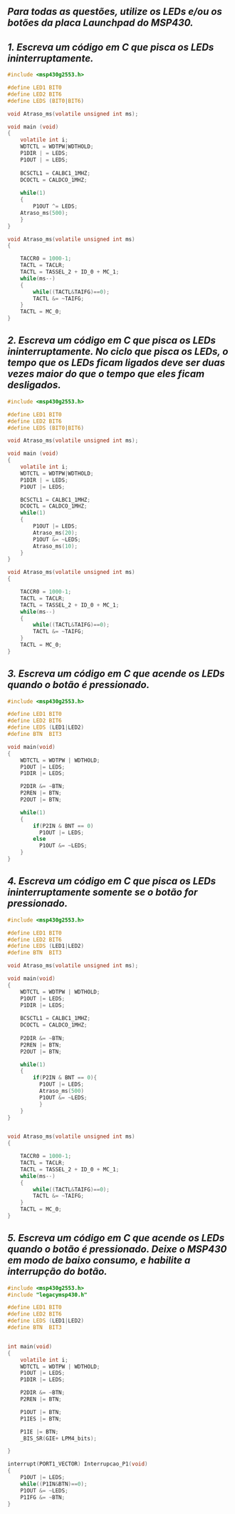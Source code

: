 ## *Para todas as questões, utilize os LEDs e/ou os botões da placa Launchpad do MSP430.*

## *1. Escreva um código em C que pisca os LEDs ininterruptamente.*

```C
#include <msp430g2553.h>

#define LED1 BIT0
#define LED2 BIT6
#define LEDS (BIT0|BIT6)

void Atraso_ms(volatile unsigned int ms);

void main (void)
{
    volatile int i;
    WDTCTL = WDTPW|WDTHOLD;
    P1DIR | = LEDS;
    P1OUT | = LEDS;
    
    BCSCTL1 = CALBC1_1MHZ;
    DCOCTL = CALDCO_1MHZ;
    
    while(1)
    {
        P1OUT ^= LEDS;
  	Atraso_ms(500);
    }
}

void Atraso_ms(volatile unsigned int ms)
{

    TACCR0 = 1000-1;
    TACTL = TACLR;
    TACTL = TASSEL_2 + ID_0 + MC_1;
    while(ms--)
    {
        while((TACTL&TAIFG)==0);
        TACTL &= ~TAIFG;
    }
    TACTL = MC_0;
}

```

## *2. Escreva um código em C que pisca os LEDs ininterruptamente. No ciclo que pisca os LEDs, o tempo que os LEDs ficam ligados deve ser duas vezes maior do que o tempo que eles ficam desligados.*

```C
#include <msp430g2553.h>

#define LED1 BIT0
#define LED2 BIT6
#define LEDS (BIT0|BIT6)

void Atraso_ms(volatile unsigned int ms);

void main (void)
{
    volatile int i;
    WDTCTL = WDTPW|WDTHOLD;
    P1DIR | = LEDS;
    P1OUT |= LEDS;

    BCSCTL1 = CALBC1_1MHZ;
    DCOCTL = CALDCO_1MHZ;
    while(1)
    {
        P1OUT |= LEDS;
        Atraso_ms(20);
        P1OUT &= ~LEDS;
        Atraso_ms(10);
    }
}

void Atraso_ms(volatile unsigned int ms)
{

    TACCR0 = 1000-1;
    TACTL = TACLR;
    TACTL = TASSEL_2 + ID_0 + MC_1;
    while(ms--)
    {
        while((TACTL&TAIFG)==0);
        TACTL &= ~TAIFG;
    }
    TACTL = MC_0;
}

```



## *3. Escreva um código em C que acende os LEDs quando o botão é pressionado.*

```C
#include <msp430g2553.h>

#define LED1 BIT0
#define LED2 BIT6
#define LEDS (LED1|LED2)
#define BTN  BIT3

void main(void)
{
    WDTCTL = WDTPW | WDTHOLD;
    P1OUT |= LEDS;
    P1DIR |= LEDS;

    P2DIR &= ~BTN;
    P2REN |= BTN;
    P2OUT |= BTN;

    while(1)
    {
        if(P2IN & BNT == 0)
          P1OUT |= LEDS;
        else
          P1OUT &= ~LEDS;
    }
}
```

## *4. Escreva um código em C que pisca os LEDs ininterruptamente somente se o botão for pressionado.*

```C
#include <msp430g2553.h>

#define LED1 BIT0
#define LED2 BIT6
#define LEDS (LED1|LED2)
#define BTN  BIT3

void Atraso_ms(volatile unsigned int ms);

void main(void)
{
    WDTCTL = WDTPW | WDTHOLD;
    P1OUT |= LEDS;
    P1DIR |= LEDS;
    
    BCSCTL1 = CALBC1_1MHZ;
    DCOCTL = CALDCO_1MHZ;
    
    P2DIR &= ~BTN;
    P2REN |= BTN;
    P2OUT |= BTN;

    while(1)
    {
        if(P2IN & BNT == 0){
          P1OUT |= LEDS;
          Atraso_ms(500)
          P1OUT &= ~LEDS;
          }
    }
}


void Atraso_ms(volatile unsigned int ms)
{

    TACCR0 = 1000-1;
    TACTL = TACLR;
    TACTL = TASSEL_2 + ID_0 + MC_1;
    while(ms--)
    {
        while((TACTL&TAIFG)==0);
        TACTL &= ~TAIFG;
    }
    TACTL = MC_0;
}


```

## *5. Escreva um código em C que acende os LEDs quando o botão é pressionado. Deixe o MSP430 em modo de baixo consumo, e habilite a interrupção do botão.*
```C
#include <msp430g2553.h>
#include "legacymsp430.h" 

#define LED1 BIT0
#define LED2 BIT6
#define LEDS (LED1|LED2)
#define BTN  BIT3


int main(void)
{
    volatile int i;
    WDTCTL = WDTPW | WDTHOLD;
    P1OUT |= LEDS;
    P1DIR |= LEDS;

    P2DIR &= ~BTN;
    P2REN |= BTN;

    P1OUT |= BTN;
    P1IES |= BTN;

    P1IE |= BTN;
    _BIS_SR(GIE+ LPM4_bits);

}

interrupt(PORT1_VECTOR) Interrupcao_P1(void)
{
	P1OUT |= LEDS;
	while((P1IN&BTN)==0);
	P1OUT &= ~LEDS;
	P1IFG &= ~BTN;
}
```
